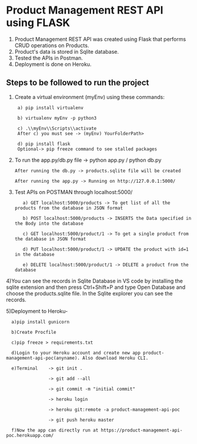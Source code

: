 # Product Management REST API using FLASK

1) Product Management REST API was created using Flask that performs CRUD operations on Products. 
2) Product's data is stored in Sqlite database. 
3) Tested the APIs in Postman.
4) Deployment is done on Heroku.

## Steps to be followed to run the project

1) Create a virtual environment (myEnv) using these commands:

        a) pip install virtualenv

        b) virtualenv myEnv -p python3

        c) .\\myEnv\\Scripts\\activate    
        After c) you must see -> (myEnv) YourFolderPath> 

        d) pip install flask    
        Optional-> pip freeze command to see stalled packages

2) To run the app.py/db.py file -> python app.py / python db.py

       After running the db.py -> products.sqlite file will be created

       After running the app.py -> Running on http://127.0.0.1:5000/
   
3) Test APIs on POSTMAN through localhost:5000/
  
          a) GET localhost:5000/products -> To get list of all the products from the database in JSON format

          b) POST localhost:5000/products -> INSERTS the Data specified in the Body into the database

          c) GET localhost:5000/product/1 -> To get a single product from the database in JSON format

          d) PUT localhost:5000/product/1 -> UPDATE the product with id=1 in the database

          e) DELETE localhost:5000/product/1 -> DELETE a product from the database
  
4)You can see the records in Sqlite Database in VS code by installing the sqlite extension and then press Ctrl+Shift+P and type Open Database and choose the products.sqlite file. In the Sqlite explorer you can see the records.

5)Deployment to Heroku-
  
      a)pip install gunicorn

      b)Create Procfile

      c)pip freeze > requirements.txt

      d)Login to your Heroku account and create new app product-management-api-poc(anyname). Also download Heroku CLI.

      e)Terminal    -> git init .

                    -> git add --all

                    -> git commit -m "initial commit"

                    -> heroku login

                    -> heroku git:remote -a product-management-api-poc

                    -> git push heroku master

      f)Now the app can directly run at https://product-management-api-poc.herokuapp.com/
